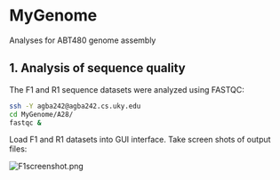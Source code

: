 # MyGenome
Analyses for ABT480 genome assembly

## 1. Analysis of sequence quality
The F1 and R1 sequence datasets were analyzed using FASTQC:
```bash
ssh -Y agba242@agba242.cs.uky.edu
cd MyGenome/A28/
fastqc &
```
Load F1 and R1 datasets into GUI interface.
Take screen shots of output files:

![F1screenshot.png](/data/F1screenshot.png)
